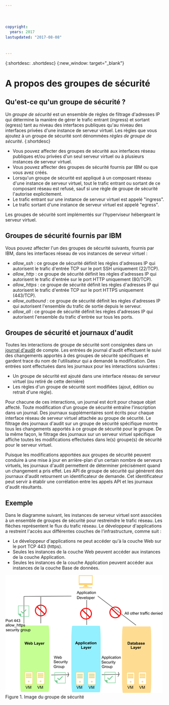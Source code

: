 ```yaml
---



copyright:
  years: 2017
lastupdated: "2017-08-08"


---
```


{:shortdesc: .shortdesc}
{:new_window: target="_blank"}

# A propos des groupes de sécurité

## Qu'est-ce qu'un groupe de sécurité ?
Un *groupe de sécurité* est un ensemble de règles de filtrage d'adresses IP qui détermine la manière de gérer le trafic entrant (ingress) et sortant (egress) tant au niveau des interfaces publiques qu'au niveau des interfaces privées d'une instance de serveur virtuel. Les règles que vous ajoutez à un groupe de sécurité sont dénommées *règles de groupe de sécurité*.
{:shortdesc}

* Vous pouvez affecter des groupes de sécurité aux interfaces réseau publiques et/ou privées d'un seul serveur virtuel ou à plusieurs instances de serveur virtuel.
* Vous pouvez affecter des groupes de sécurité fournis par IBM ou que vous avez créés.
* Lorsqu'un groupe de sécurité est appliqué à un composant réseau d'une instance de serveur virtuel, tout le trafic entrant ou sortant de ce composant réseau est refusé, sauf si une règle de groupe de sécurité l'autorise explicitement.
* Le trafic entrant sur une instance de serveur virtuel est appelé "ingress".
* Le trafic sortant d'une instance de serveur virtuel est appelé "egress".

Les groupes de sécurité sont implémentés sur l'hyperviseur hébergeant le serveur virtuel. 

## Groupes de sécurité fournis par IBM
Vous pouvez affecter l'un des groupes de sécurité suivants, fournis par IBM, dans les interfaces réseau de vos instances de serveur virtuel :

* *allow_ssh* : ce groupe de sécurité définit les règles d'adresses IP qui autorisent le trafic d'entrée TCP sur le port SSH uniquement (22/TCP).
* *allow_http* : ce groupe de sécurité définit les règles d'adresses IP qui autorisent le trafic d'entrée sur le port HTTP uniquement (80/TCP).
* *allow_https* : ce groupe de sécurité définit les règles d'adresses IP qui autorisent le trafic d'entrée TCP sur le port HTTPS uniquement (443/TCP).
* *allow_outbound* : ce groupe de sécurité définit les règles d'adresses IP qui autorisent l'ensemble du trafic de sortie depuis le serveur.
* *allow_all* : ce groupe de sécurité définit les règles d'adresses IP qui autorisent l'ensemble du trafic d'entrée sur tous les ports.

## Groupes de sécurité et journaux d'audit
Toutes les interactions de groupe de sécurité sont consignées dans un [journal d'audit](https://console.bluemix.net/docs/customer-portal/cpmonenv.html#cp_viewacctauditlog) de compte. Les entrées de journal d'audit effectuent le suivi des changements apportés à des groupes de sécurité spécifiques et gardent trace du nom de l'utilisateur qui a demandé la modification. Des entrées sont effectuées dans les journaux pour les interactions suivantes :
* Un groupe de sécurité est ajouté dans une interface réseau de serveur virtuel (ou retiré de cette dernière)
* Les règles d'un groupe de sécurité sont modifiées (ajout, édition ou retrait d'une règle).

Pour chacune de ces interactions, un journal est écrit pour chaque objet affecté. Toute modification d'un groupe de sécurité entraîne l'inscription dans un journal. Des journaux supplémentaires sont écrits pour chaque interface réseau de serveur virtuel attachée au groupe de sécurité. Le filtrage des journaux d'audit sur un groupe de sécurité spécifique montre tous les changements apportés à ce groupe de sécurité pour le groupe. De la même façon, le filtrage des journaux sur un serveur virtuel spécifique affiche toutes les modifications effectuées dans le(s) groupe(s) de sécurité pour le serveur virtuel.

Puisque les modifications apportées aux groupes de sécurité peuvent conduire à une mise à jour en arrière-plan d'un certain nombre de serveurs virtuels, les journaux d'audit permettent de déterminer précisément quand un changement a pris effet. Les API de groupe de sécurité qui génèrent des journaux d'audit retournent un identificateur de demande. Cet identificateur peut servir à établir une corrélation entre les appels API et les journaux d'audit résultants.

## Exemple
Dans le diagramme suivant, les instances de serveur virtuel sont associées à un ensemble de groupes de sécurité pour restreindre le trafic réseau. Les flèches représentent le flux du trafic réseau. Le développeur d'applications a restreint l'accès aux différentes couches de l'infrastructure, comme suit :

* Le développeur d'applications ne peut accéder qu'à la couche Web sur le port TCP 443 (https).
* Seules les instances de la couche Web peuvent accéder aux instances de la couche Application.
* Seules les instances de la couche Application peuvent accéder aux instances de la couche Base de données. 

![Image du groupe de sécurité](images/SecurityGroups.png "Image présentant le flux du trafic réseau avec un ensemble de groupes de sécurité activés") Figure 1. Image du groupe de sécurité


